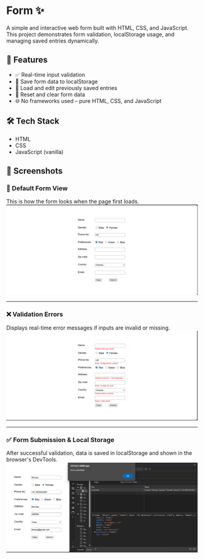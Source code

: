 # Form ✨

A simple and interactive web form built with HTML, CSS, and JavaScript. This project demonstrates form validation, localStorage usage, and managing saved entries dynamically.

## 🚀 Features

- ✅ Real-time input validation
- 💾 Save form data to localStorage
- 🔁 Load and edit previously saved entries
- 🧹 Reset and clear form data
- 🌐 No frameworks used – pure HTML, CSS, and JavaScript

## 🛠️ Tech Stack

- HTML
- CSS
- JavaScript (vanilla)

## 📸 Screenshots

### 🧾 Default Form View
This is how the form looks when the page first loads.
![Form Default](A1-ss1.png)

---

### ❌ Validation Errors
Displays real-time error messages if inputs are invalid or missing.
![Validation Errors](A1-ss2.png)

---

### ✅ Form Submission & Local Storage
After successful validation, data is saved in localStorage and shown in the browser's DevTools.
![Form Submitted](A1-ss3.png)
